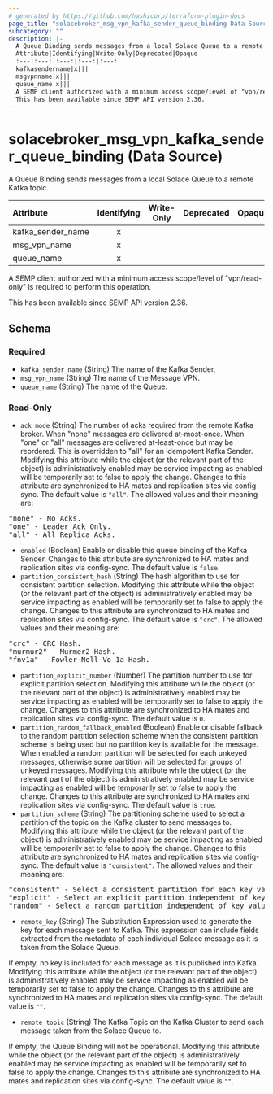 ```yaml
---
# generated by https://github.com/hashicorp/terraform-plugin-docs
page_title: "solacebroker_msg_vpn_kafka_sender_queue_binding Data Source - solacebroker"
subcategory: ""
description: |-
  A Queue Binding sends messages from a local Solace Queue to a remote Kafka topic.
  Attribute|Identifying|Write-Only|Deprecated|Opaque
  :---|:---:|:---:|:---:|:---:
  kafkasendername|x|||
  msgvpnname|x|||
  queue_name|x|||
  A SEMP client authorized with a minimum access scope/level of "vpn/read-only" is required to perform this operation.
  This has been available since SEMP API version 2.36.
---
```


# solacebroker_msg_vpn_kafka_sender_queue_binding (Data Source)

A Queue Binding sends messages from a local Solace Queue to a remote Kafka topic.


Attribute|Identifying|Write-Only|Deprecated|Opaque
:---|:---:|:---:|:---:|:---:
kafka_sender_name|x|||
msg_vpn_name|x|||
queue_name|x|||



A SEMP client authorized with a minimum access scope/level of "vpn/read-only" is required to perform this operation.

This has been available since SEMP API version 2.36.



<!-- schema generated by tfplugindocs -->
## Schema

### Required

- `kafka_sender_name` (String) The name of the Kafka Sender.
- `msg_vpn_name` (String) The name of the Message VPN.
- `queue_name` (String) The name of the Queue.

### Read-Only

- `ack_mode` (String) The number of acks required from the remote Kafka broker. When "none" messages are delivered at-most-once. When "one" or "all" messages are delivered at-least-once but may be reordered. This is overridden to "all" for an idempotent Kafka Sender. Modifying this attribute while the object (or the relevant part of the object) is administratively enabled may be service impacting as enabled will be temporarily set to false to apply the change. Changes to this attribute are synchronized to HA mates and replication sites via config-sync. The default value is `"all"`. The allowed values and their meaning are:

<pre>
"none" - No Acks.
"one" - Leader Ack Only.
"all" - All Replica Acks.
</pre>
- `enabled` (Boolean) Enable or disable this queue binding of the Kafka Sender. Changes to this attribute are synchronized to HA mates and replication sites via config-sync. The default value is `false`.
- `partition_consistent_hash` (String) The hash algorithm to use for consistent partition selection. Modifying this attribute while the object (or the relevant part of the object) is administratively enabled may be service impacting as enabled will be temporarily set to false to apply the change. Changes to this attribute are synchronized to HA mates and replication sites via config-sync. The default value is `"crc"`. The allowed values and their meaning are:

<pre>
"crc" - CRC Hash.
"murmur2" - Murmer2 Hash.
"fnv1a" - Fowler-Noll-Vo 1a Hash.
</pre>
- `partition_explicit_number` (Number) The partition number to use for explicit partition selection. Modifying this attribute while the object (or the relevant part of the object) is administratively enabled may be service impacting as enabled will be temporarily set to false to apply the change. Changes to this attribute are synchronized to HA mates and replication sites via config-sync. The default value is `0`.
- `partition_random_fallback_enabled` (Boolean) Enable or disable fallback to the random partition selection scheme when the consistent partition scheme is being used but no partition key is available for the message. When enabled a random partition will be selected for each unkeyed messages, otherwise some partition will be selected for groups of unkeyed messages. Modifying this attribute while the object (or the relevant part of the object) is administratively enabled may be service impacting as enabled will be temporarily set to false to apply the change. Changes to this attribute are synchronized to HA mates and replication sites via config-sync. The default value is `true`.
- `partition_scheme` (String) The partitioning scheme used to select a partition of the topic on the Kafka cluster to send messages to. Modifying this attribute while the object (or the relevant part of the object) is administratively enabled may be service impacting as enabled will be temporarily set to false to apply the change. Changes to this attribute are synchronized to HA mates and replication sites via config-sync. The default value is `"consistent"`. The allowed values and their meaning are:

<pre>
"consistent" - Select a consistent partition for each key value. A hash of the key will be used to select the partition number.
"explicit" - Select an explicit partition independent of key value.
"random" - Select a random partition independent of key value.
</pre>
- `remote_key` (String) The Substitution Expression used to generate the key for each message sent to Kafka. This expression can include fields extracted from the metadata of each individual Solace message as it is taken from the Solace Queue.

If empty, no key is included for each message as it is published into Kafka. Modifying this attribute while the object (or the relevant part of the object) is administratively enabled may be service impacting as enabled will be temporarily set to false to apply the change. Changes to this attribute are synchronized to HA mates and replication sites via config-sync. The default value is `""`.
- `remote_topic` (String) The Kafka Topic on the Kafka Cluster to send each message taken from the Solace Queue to.

If empty, the Queue Binding will not be operational. Modifying this attribute while the object (or the relevant part of the object) is administratively enabled may be service impacting as enabled will be temporarily set to false to apply the change. Changes to this attribute are synchronized to HA mates and replication sites via config-sync. The default value is `""`.
